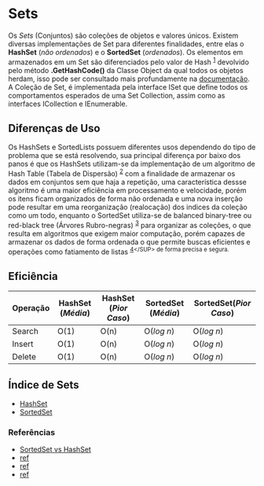 # Sets
Os *Sets* (Conjuntos) são coleções de objetos e valores únicos. Existem diversas implementações de Set para diferentes finalidades, entre elas o **HashSet** (*não ordenados*) e o **SortedSet** (*ordenados*). Os elementos em armazenados em um Set são diferenciados pelo valor de Hash <SUP>[1](https://pt.wikipedia.org/wiki/Fun%C3%A7%C3%A3o_hash)</SUP> devolvido pelo método **.GetHashCode()** da Classe Object da qual todos os objetos herdam, isso pode ser consultado mais profundamente na [documentação](https://docs.microsoft.com/pt-br/dotnet/api/system.object.gethashcode?view=netcore-3.0). A Coleção de Set, é implementada pela interface ISet que define todos os comportamentos esperados de uma Set Collection, assim como as interfaces ICollection e IEnumerable. 

## Diferenças de Uso

Os HashSets e SortedLists possuem diferentes usos dependendo do tipo de problema que se está resolvendo, sua principal diferença por baixo dos panos é que os HashSets utilizam-se da implementação de um algoritmo de Hash Table (Tabela de Dispersão) <SUP>[2](https://pt.wikipedia.org/wiki/Tabela_de_dispers%C3%A3o)</SUP> com a finalidade de armazenar os dados em conjuntos sem que haja a repetição, uma característica dessse algoritmo é uma maior eficiência em processamento e velocidade, porém os itens ficam organizados de forma não ordenada e uma nova inserção pode resultar em uma reorganização (realocação) dos indices da coleção como um todo, enquanto o SortedSet utiliza-se de balanced binary-tree ou red-black tree (Árvores Rubro-negras) <SUP>[3](https://pt.wikipedia.org/wiki/%C3%81rvore_rubro-negra)</SUP> para organizar as coleções, o que resulta em algoritmos que exigem maior computação, porém capazes de armazenar os dados de forma ordenada o que permite buscas eficientes e operações como fatiamento de listas <SUP>[4](https://docs.microsoft.com/pt-br/dotnet/api/system.collections.generic.sortedset-1.getviewbetween?view=netcore-3.0#System_Collections_Generic_SortedSet_1_GetViewBetween__0__0_)</SUP> de forma precisa e segura.

## Eficiência
|Operação| HashSet (*Média*) | HashSet (*Pior Caso*) | SortedSet (*Média*) | SortedSet(*Pior Caso*)|
|--------|-------------------|-----------------------|---------------------|-----------------------|
| Search | O(1)              | O(n)                  | O(*log n*)          | O(*log n*)            |   
| Insert | O(1)              | O(n)                  | O(*log n*)          | O(*log n*)            |   
| Delete | O(1)              | O(n)                  | O(*log n*)          | O(*log n*)            |   

## Índice de Sets
- [HashSet](#)
- [SortedSet](#)

### Referências
- [SortedSet<T> vs HashSet<T>](https://stackoverflow.com/questions/4622736/sortedsett-vs-hashsett)
- [ref](#)
- [ref](#)
- [ref](#)
